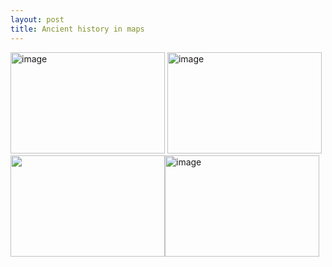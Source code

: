 ```yaml
---
layout: post
title: Ancient history in maps
---
```






<IMG SRC="http://albter.eu5.org/images/i-e.jpg" width="247" height="162" ALT="image">
<IMG SRC="http://albter.eu5.org/images/1034-004-281C6F0D.jpeg" width="247" height="162" ALT="image"><IMG SRC="http://albter.eu5.org/images/dialects.jpg" width="247" height="162” ALT="image"><IMG SRC="http://albter.eu5.org/images/1033-004-756041AF.jpeg" width="247" height="162" ALT="image">

